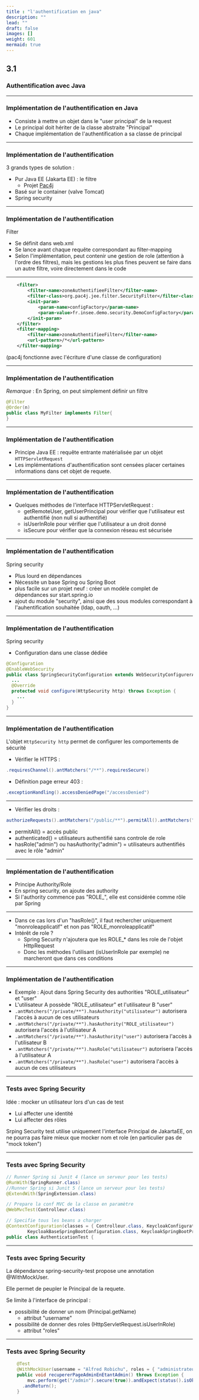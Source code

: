 ```yaml
---
title : "l'authentification en java"
description: ""
lead: ""
draft: false
images: []
weight: 601
mermaid: true
---
```


<!-- .slide: data-background-image="images/securite-informatique.png" data-background-size="1200px" class="chapter" -->
## 3.1
### Authentification avec Java

-----

<!-- .slide: class="slide" -->
### Implémentation de l'authentification en Java
- Consiste à mettre un objet dans le "user principal" de la request
- Le principal doit hériter de la classe abstraite "Principal"
- Chaque implémentation de l'authentification a sa classe de principal

-----

<!-- .slide: class="slide" -->
### Implémentation de l'authentification
3 grands types de solution :
- Pur Java EE (Jakarta EE) : le filtre
  - Projet [Pac4j](https://www.pac4j.org/)
- Basé sur le container (valve Tomcat)
- Spring security

-----

<!-- .slide: class="slide" -->
### Implémentation de l'authentification
Filter
- Se définit dans web.xml
- Se lance avant chaque requête correspondant au filter-mapping
- Selon l'implémentation, peut contenir une gestion de role (attention à l'ordre des filtres), mais les gestions les plus fines peuvent se faire dans un autre filtre, voire directement dans le code

-----

<!-- .slide: class="slide" -->
```xml
	<filter>
		<filter-name>zoneAuthentifieeFilter</filter-name>
		<filter-class>org.pac4j.jee.filter.SecurityFilter</filter-class>
		<init-param>
			<param-name>configFactory</param-name>
			<param-value>fr.insee.demo.security.DemoConfigFactory</param-value>
		</init-param>
	</filter>
	<filter-mapping>
		<filter-name>zoneAuthentifieeFilter</filter-name>
		<url-pattern>/*</url-pattern>
	</filter-mapping>
```

(pac4j fonctionne avec l'écriture d'une classe de configuration)

-----

<!-- .slide: class="slide" -->
### Implémentation de l'authentification
*Remarque* : En Spring, on peut simplement définir un filtre
```java
@Filter
@Order(n)
public class MyFilter implements Filter{
}
```

-----

<!-- .slide: class="slide" -->
### Implémentation de l'authentification
- Principe Java EE : requête entrante matérialisée par un objet `HTTPServletRequest`
- Les implémentations d'authentification sont censées placer certaines informations dans cet objet de requete.

-----

<!-- .slide: class="slide" -->
### Implémentation de l'authentification
- Quelques méthodes de l'interface HTTPServletRequest :
   - getRemoteUser, getUserPrincipal pour vérifier que l'utilisateur est authentifié (non null si authentifié)
   - isUserInRole pour vérifier que l'utilisateur a un droit donné
   - isSecure pour vérifier que la connexion réseau est sécurisée

-----

<!-- .slide: class="slide" -->
### Implémentation de l'authentification
Spring security
- Plus lourd en dépendances
- Nécessite un base Spring ou Spring Boot
- plus facile sur un projet neuf : créer un modèle complet de dépendances sur start.spring.io
- ajout du module "security", ainsi que des sous modules correspondant à l'auhentification souhaitée (ldap, oauth, ...)

-----

<!-- .slide: class="slide" -->
### Implémentation de l'authentification
Spring security
- Configuration dans une classe dédiée

```java
@Configuration
@EnableWebSecurity
public class SpringSecurityConfiguration extends WebSecurityConfigurerAdapter {
  ...
  @Override
  protected void configure(HttpSecurity http) throws Exception {
    ...
  }
}
```

-----

<!-- .slide: class="slide" -->
### Implémentation de l'authentification
L'objet `HttpSecurity http` permet de configurer les comportements de sécurité

- Vérifier le HTTPS : 

```java
.requiresChannel().antMatchers("/**").requiresSecure()
```

- Définition page erreur 403 : 
```java
.exceptionHandling().accessDeniedPage("/accessDenied")
```

-----

<!-- .slide: class="slide" -->

- Vérifier les droits : 
```java
authorizeRequests().antMatchers("/public/**").permitAll().antMatchers("/private/**").authenticated().antMatchers("/admin/**").hasRole("admin")
```

  - permitAll() = accès public
  - authenticated() = utilisateurs authentifié sans controle de role
  - hasRole("admin") ou hasAuthority("admin") = utilisateurs authentifiés avec le rôle "admin"

-----

<!-- .slide: class="slide" -->
### Implémentation de l'authentification
- Principe Authority/Role
- En spring security, on ajoute des authority
- Si l'authority commence pas "ROLE_", elle est considérée comme rôle par Spring

-----

<!-- .slide: class="slide" -->
- Dans ce cas lors d'un "hasRole()", il faut rechercher uniquement "monroleapplicatif" et non pas "ROLE_monroleapplicatif"
- Intérêt de role ? 
  - Spring Security n'ajoutera que les ROLE_* dans les role de l'objet HttpRequest
  - Donc les méthodes l'utilisant (isUserInRole par exemple) ne marcheront que dans ces conditions

-----

<!-- .slide: class="slide" -->
### Implémentation de l'authentification
- Exemple : Ajout dans Spring Security des authorities "ROLE_utilisateur" et "user"
- L'utilisateur A possède "ROLE_utilisateur" et l'utilisateur B "user"
- `.antMatchers("/private/**").hasAuthority("utilisateur")` autorisera l'accès à aucun de ces utilisateurs
- `.antMatchers("/private/**").hasAuthority("ROLE_utilisateur")` autorisera l'accès à l'utilisateur A
- `.antMatchers("/private/**").hasAuthority("user")` autorisera l'accès à l'utilisateur B
- `.antMatchers("/private/**").hasRole("utilisateur")` autorisera l'accès à l'utilisateur A
- `.antMatchers("/private/**").hasRole("user")` autorisera l'accès à aucun de ces utilisateurs

-----

<!-- .slide: class="slide" -->
### Tests avec Spring Security
Idée : mocker un utilisateur lors d'un cas de test
- Lui affecter une identité
- Lui affecter des rôles

Srping Security test utilise uniquement l'interface Principal de JakartaEE, on ne pourra pas faire mieux que mocker nom et role (en particulier pas de "mock token")

-----

<!-- .slide: class="slide" -->
### Tests avec Spring Security
```java
// Runner Spring si Junit 4 (lance un serveur pour les tests)
@RunWith(SpringRunner.class)
//Runner Spring si Junit 5 (lance un serveur pour les tests)
@ExtendWith(SpringExtension.class)

// Prepare la conf MVC de la classe en paramètre
@WebMvcTest(Controlleur.class)

// Specifie tous les beans a charger
@ContextConfiguration(classes = { Controlleur.class, KeycloakConfigurationAdapter.class,
		KeycloakBaseSpringBootConfiguration.class, KeycloakSpringBootProperties.class })
public class AuthenticationTest {
```

-----

<!-- .slide: class="slide" -->
### Tests avec Spring Security
La dépendance spring-security-test propose une annotation @WithMockUser.

Elle permet de peupler le Principal de la requete.

Se limite à l'interface de principal : 
- possibilité de donner un nom (Principal.getName) 
  - attribut "username"
- possibilité de donner des roles (HttpServletRequest.isUserInRole) 
  - attribut "roles"

-----

<!-- .slide: class="slide" -->
### Tests avec Spring Security
```java
	@Test
	@WithMockUser(username = "Alfred Robichu", roles = { "administrateur" })
	public void recupererPageAdminEnEtantAdmin() throws Exception {
		mvc.perform(get("/admin").secure(true)).andExpect(status().isOk())
      .andReturn();
	}
```
